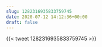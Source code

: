 ```yaml
---
slug: 1282316935833759745
date: 2020-07-12 14:12:36+00:00
draft: false
---
```


{{< tweet 1282316935833759745 >}}
